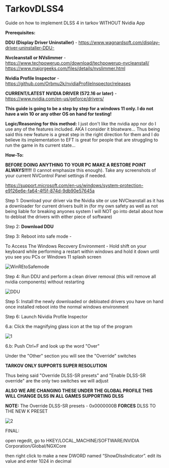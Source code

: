 # TarkovDLSS4
Guide on how to implement DLSS 4 in tarkov WITHOUT Nvidia App

**Prerequisites:**

**DDU (Display Driver Uninstaller)** - https://www.wagnardsoft.com/display-driver-uninstaller-DDU-


**Nvcleanstall or NVslimmer** - 
https://www.techpowerup.com/download/techpowerup-nvcleanstall/ 
https://www.majorgeeks.com/files/details/nvslimmer.html



**Nvidia Profile Inspector** - https://github.com/Orbmu2k/nvidiaProfileInspector/releases



**CURRENT/LATEST NVIDIA DRIVER (572.16 or later)** - https://www.nvidia.com/en-us/geforce/drivers/





**This guide is going to be a step by step for a windows 11 only. I do not have a win 10 or any other OS on hand for testing!**

**Logic/Reasoning for this method:** I just don't like the nvidia app nor do I use any of the features included. AKA I consider it bloatware...
Thus being said this new feature is a great step in the right direction for them and I do believe its implementation to EFT is great for people that are struggling to run the game in its current state...


**How-To:**

**BEFORE DOING ANYTHING TO YOUR PC MAKE A RESTORE POINT ALWAYS!!!!!** (I cannot emphasize this enough). Take any screenshots of your current NVControl Panel settings if needed.

https://support.microsoft.com/en-us/windows/system-protection-e9126e6e-fa64-4f5f-874d-9db90e57645a

Step 1: Download your driver via the Nvidia site or use NVCleanstall as it has a downloader for current drivers built in
(for my own safety as well as not being liable for breaking anyones system I will NOT go into detail about how to debloat the drivers with either piece of software)

Step 2: **Download DDU**

Step 3: Reboot into safe mode - 

To Access The Windows Recovery Environment - Hold shift on your keyboard while performing a restart within windows and hold it down until you see you PCs or Windows 11 splash screen

![WinREtoSafemode](https://github.com/user-attachments/assets/c646d48a-21ff-4ef2-ae61-ba636f15a3e8)

Step 4: Run DDU and perform a clean driver removal (this will remove all nvidia components) without restarting

![DDU](https://github.com/user-attachments/assets/381d4d23-941c-454c-a09e-18b8bcde8ee0)

Step 5: Install the newly downloaded or debloated drivers you have on hand once installed reboot into the normal windows environment

Step 6: Launch Nividia Profile Inspector

6.a: Click the magnifying glass icon at the top of the program

![1](https://github.com/user-attachments/assets/1372604f-d65e-44f4-9681-a2355422b580)

6.b: Push Ctrl+F and look up the word "Over"
  
  Under the "Other" section you will see the "Override" switches
 
  **TARKOV ONLY SUPPORTS SUPER RESOLUTION**
  
  Thus being said "Override DLSS-SR presets" and "Enable DLSS-SR override" are the only two switches we will adjust
  
  **ALSO WE ARE CHANGING THESE UNDER THE GLOBAL PROFILE THIS WILL CHANGE DLSS IN ALL GAMES SUPPORTING DLSS**

  **NOTE:**
  The Override DLSS-SR presets - 0x0000000B **FORCES** DLSS TO THE NEW K PRESET


![2](https://github.com/user-attachments/assets/c6a5e039-3d36-4514-9acc-4788d11337da)

FINAL: 

open regedit, go to HKEY/LOCAL_MACHINE/SOFTWARE/NVIDIA Corporation/Global/NGXCore

then right click to make a new DWORD named “ShowDlssIndicator”. edit its value and enter 1024 in decimal

